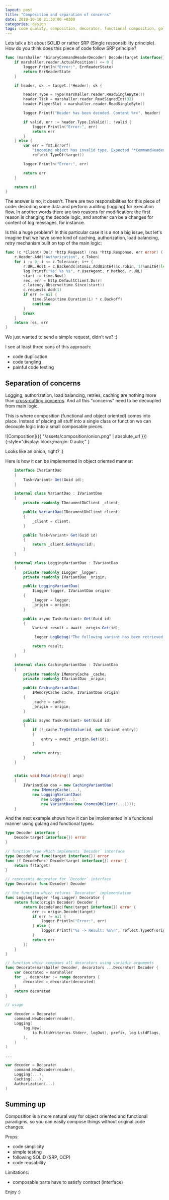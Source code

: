 ```yaml
---
layout: post
title: "Composition and separation of concerns"
date: 2018-10-18 21:30:00 +0300
categories: design
tags: code quality, composition, decorator, functional composition, golang, go, design patterns, cross cutting concerns, clean code, unit testing
---
```


Lets talk a bit about SOLID or rather SRP (Single responsibility principle). How do you think does this piece of code follow SRP principle?

```go
func (marshaller *binaryCommandHeaderDecoder) Decode(target interface{}) error {
    if marshaller.reader.ActualPosition() <= 0 {
        logger.Println("Error:", ErrReaderState)
        return ErrReaderState
    }

    if header, ok := target.(*Header); ok {

        header.Type = Type(marshaller.reader.ReadSingleByte())
        header.Tick = marshaller.reader.ReadSignedInt(32)
        header.PlayerSlot = marshaller.reader.ReadSingleByte()

        logger.Printf("Header has been decoded. Content %+v", header)

        if valid, err := header.Type.IsValid(); !valid {
            logger.Println("Error:", err)
            return err
        }
    } else {
        var err = fmt.Errorf(
            "incoming object has invalid type. Expected '*CommandHeader', actual %s",
            reflect.TypeOf(target))

        logger.Println("Error:", err)

        return err
    }

    return nil
}
```

The answer is no, it doesn't. There are two responsibilities for this piece of code: decoding some data and perform auditing (logging) for execution flow. In another words there are two reasons for modification: the first reason is changing the decode logic, and another can be a changes for content of log messages, for instance.

Is this a huge problem? In this particular case it is a not a big issue, but let's imagine that we have some kind of caching, authorization, load balancing, retry mechanism built on top of the main logic:

```go
func (c *Client) Do(r *http.Request) (res *http.Response, err error) {
    r.Header.Add("Authorization", c.Token)
    for i := 0; i <= c.Tolerance; i++ {
        r.URL.Host = c.Backends[atomic.AddUint64(&c.robin, 1)%unit64(len(c.Backends))]
        log.Printf("%s: %s %s", r.UserAgent, r.Method, r.URL)
        start := time.Now()
        res, err = http.DefaultClient.Do(r)
        c.latency.Observe(time.Since(start))
        c.requests.Add(1)
        if err != nil {
            time.Sleep(time.Duration(i) * c.Backoff)
            continue
        }
        break
    }
    return res, err
}
```

We just wanted to send a simple request, didn't we? :)

I see at least three cons of this approach:

- code duplication
- code tangling
- painful code testing

## Separation of concerns

Logging, authorization, load balancing, retries, caching are nothing more than [cross-cutting concerns](https://en.wikipedia.org/wiki/Cross-cutting_concern). And all this "concerns" need to be decoupled from main logic.

This is where composition (functional and object oriented) comes into place. Instead of placing all stuff into a single class or function we can decouple logic into a small composable pieces.

![Composition]({{ "/assets/composition/onion.png" | absolute_url }}){:style="display: block;margin: 0 auto;" }

Looks like an onion, right? :)

Here is how it can be implemented in object oriented manner:

```cs
    interface IVariantDao
    {
        Task<Variant> Get(Guid id);
    }

    internal class VariantDao : IVariantDao
    {
        private readonly IDocumentDbClient _client;

        public VariantDao(IDocumentDbClient client)
        {
            _client = client;
        }

        public Task<Variant> Get(Guid id)
        {
            return _client.GetAsync(id);
        }
    }

    internal class LoggingVariantDao : IVariantDao
    {
        private readonly ILogger _logger;
        private readonly IVariantDao _origin;

        public LoggingVariantDao(
            ILogger logger, IVariantDao origin)
        {
            _logger = logger;
            _origin = origin;
        }

        public async Task<Variant> Get(Guid id)
        {
            Variant result = await _origin.Get(id);

            _logger.LogDebug("The following variant has been retrieved: {variant}", result);

            return result;
        }
    }

    internal class CachingVariantDao : IVariantDao
    {
        private readonly IMemoryCache _cache;
        private readonly IVariantDao _origin;

        public CachingVariantDao(
            IMemoryCache cache, IVariantDao origin)
        {
            _cache = cache;
            _origin = origin;
        }

        public async Task<Variant> Get(Guid id)
        {
            if (!_cache.TryGetValue(id, out Variant entry))
            {
                entry = await _origin.Get(id);
            }

            return entry;
        }
    }


    static void Main(string[] args)
    {
        IVariantDao dao = new CachingVariantDao(
            new IMemoryCache(...),
            new LoggingVariantDao(
                new Logger(...),
                new VariantDao(new CosmosDbClient(...))));
    }
```

And the next example shows how it can be implemented in a functional manner using golang and functional types:

```go
type Decoder interface {
    Decode(target interface{}) error
}

// function type which implements `Decoder` interface
type DecodeFunc func(target interface{}) error
func (f DecodeFunc) Decode(target interface{}) error {
    return f(target)
}

// represents decorator for `Decoder` interface
type Decorator func(Decoder) Decoder

// the function which returns `Decorator` implementation
func Logging(logger *log.Logger) Decorator {
    return func(origin Decoder) Decoder {
        return DecodeFunc(func(target interface{}) error {
            err := origin.Decode(target)
            if err != nil {
                logger.Println("Error:", err)
            } else {
                logger.Printf("%s -> Result: %s\n", reflect.TypeOf(origin), string(target))
            }
            return err
        })
    }
}

// function which composes all decorators using variadic arguments
func Decorate(marshaller Decoder, decorators ...Decorator) Decoder {
    var decorated = marshaller
    for _, decorator := range decorators {
        decorated = decorator(decorated)
    }
    return decorated
}

// usage

var decoder = Decorate(
    command.NewDecoder(reader),
    Logging(
        log.New(
            io.MultiWriter(os.Stderr, logOut), prefix, log.LstdFlags,
        ),
    )
)

...

var decoder = Decorate(
    command.NewDecoder(reader),
    Logging(...),
    Caching(...),
    Authorization(...)
)
```

## Summing up

Composition is a more natural way for object oriented and functional paradigms, so you can easily compose things without original code changes.

Props:

- code simplicity
- simple testing
- following SOLID (SRP, OCP)
- code reusability

Limitations:

- composable parts have to satisfy contract (interface)

Enjoy :)